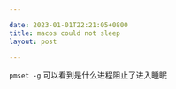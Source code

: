 ```yaml
---

date: 2023-01-01T22:21:05+0800
title: macos could not sleep
layout: post

---
```


`pmset -g` 可以看到是什么进程阻止了进入睡眠
